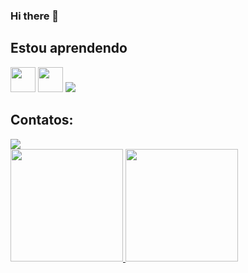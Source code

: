 ### Hi there 👋

## Estou aprendendo

<img loading="lazy" src="https://cdn.jsdelivr.net/gh/devicons/devicon/icons/java/java-original.svg" width="40" height="40"/> <img loading="lazy" src="https://cdn.jsdelivr.net/gh/devicons/devicon/icons/linux/linux-original.svg" width="40" height="40"/>
<img src="https://cdn.jsdelivr.net/gh/devicons/devicon/icons/css3/css3-original.svg" />
          



          
## Contatos:

<div>
<a href="https://www.linkedin.com/in/ana-clara-goulart-584327249" target="_blank"><img loading="lazy" src="https://img.shields.io/badge/-LinkedIn-%230077B5?style=for-the-badge&logo=linkedin&logoColor=white" target="_blank"></a>  
</div>
<div>
<a href="https://github.com/ana-goulart">
<img loading="lazy" height="180em" src="https://github-readme-stats.vercel.app/api/top-langs/?username=ana-goulart&layout=compact&langs_count=7&theme=dracula"/>
<img loading="lazy" height="180em" src="https://github-readme-stats.vercel.app/api?username=ana-goulart&show_icons=true&theme=dracula&include_all_commits=true&count_private=true"/>
</div>
